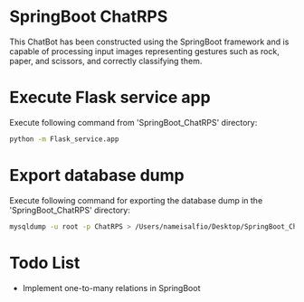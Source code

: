 # SpringBoot ChatRPS
This ChatBot has been constructed using the SpringBoot framework and is capable of processing input images representing gestures such as rock, paper, and scissors, and correctly classifying them.

# Execute Flask service app

Execute following command from 'SpringBoot_ChatRPS' directory:

```bash
python -m Flask_service.app
```

# Export database dump

Execute following command for exporting the database dump in the 'SpringBoot_ChatRPS' directory:

```bash
mysqldump -u root -p ChatRPS > /Users/nameisalfio/Desktop/SpringBoot_ChatRPS/dump.sql
```

# Todo List

- Implement one-to-many relations in SpringBoot